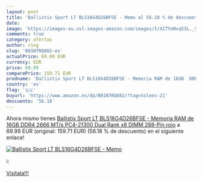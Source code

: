 ```yaml
---
layout: post
title: 'Ballistix Sport LT BLS16G4D26BFSE - Memo al 56.18 % de descuento'
date: 
image: 'https://images-eu.ssl-images-amazon.com/images/I/41TYoNvq53L._SL200_.jpg'
comments: true
category: ofertas
author: ring
slug: 'B01N7RQ882-es'
actualPrice: 69.99 EUR
currency: EUR
price: 69.99
comparePrice: 159.71 EUR
prodname: 'Ballistix Sport LT BLS16G4D26BFSE - Memoria RAM de 16GB  DDR4  2666 MT/s  PC4-21300  Dual Rank x8  DIMM  288-Pin  rojo'
country: 'es'
flag: '🇪🇸'
buyurl: 'https://www.amazon.es/dp/B01N7RQ882/?tag=tolees-21'
descuento: '56.18'
---
```


Ahora mismo tienes [Ballistix Sport LT BLS16G4D26BFSE - Memoria RAM de 16GB  DDR4  2666 MT/s  PC4-21300  Dual Rank x8  DIMM  288-Pin  rojo](https://www.amazon.es/dp/B01N7RQ882/?tag=tolees-21) a 69.99 EUR (original: 159.71 EUR) (56.18 %  de descuento) en el siguiente enlace!

[![Ballistix Sport LT BLS16G4D26BFSE - Memo](https://images-eu.ssl-images-amazon.com/images/I/41TYoNvq53L._SL200_.jpg)](https://www.amazon.es/dp/B01N7RQ882/?tag=tolees-21)

ℹ️:


[Visítala!!!](https://www.amazon.es/dp/B01N7RQ882/?tag=tolees-21)
